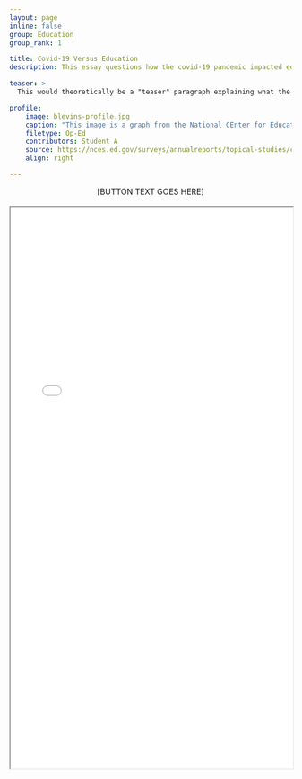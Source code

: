 ```yaml
---
layout: page
inline: false
group: Education
group_rank: 1

title: Covid-19 Versus Education
description: This essay questions how the covid-19 pandemic impacted education.

teaser: >
  This would theoretically be a "teaser" paragraph explaining what the student project is about.

profile:
    image: blevins-profile.jpg
    caption: "This image is a graph from the National CEnter for Education Statistics. The descriptions reads: 'Percentage of schools reporting moving some or all classes to online distance-learning formats, by school control: 2020.' The chart shows 77% for 'Public' and 73% for 'Private.'"
    filetype: Op-Ed
    contributors: Student A
    source: https://nces.ed.gov/surveys/annualreports/topical-studies/covid/
    align: right

---
```


<link rel="stylesheet" href="https://cdn.jsdelivr.net/npm/@shoelace-style/shoelace@2.5.2/cdn/themes/light.css" />
<script type="module" src="https://cdn.jsdelivr.net/npm/@shoelace-style/shoelace@2.5.2/cdn/shoelace.js" ></script>

<div>
  <center>
  <sl-button-group label="Alignment">
  <sl-button href="LINK HERE">[BUTTON TEXT GOES HERE]</sl-button>
  </sl-button-group>
</center>
</div>

<br>

<iframe width="100%" height="1000" src="[SOURCE LINK GOES HERE]" allowfullscreen>iFrame HERE</iframe>
